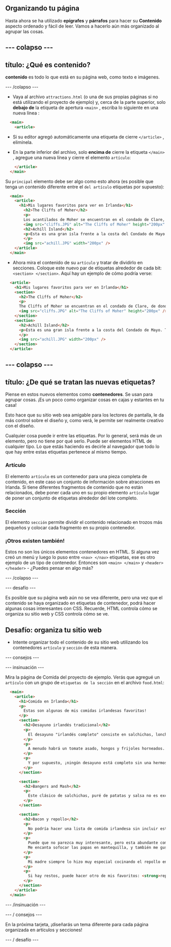 ## Organizando tu página

Hasta ahora se ha utilizado **epígrafes** y **párrafos** para hacer su **Contenido** aspecto ordenado y fácil de leer. Vamos a hacerlo aún más organizado al agrupar las cosas.

## \--- colapso \---

## título: ¿Qué es contenido?

**contenido** es todo lo que está en su página web, como texto e imágenes.

\--- /colapso \---

+ Vaya al archivo `attractions.html` (o una de sus propias páginas si no está utilizando el proyecto de ejemplo) y, cerca de la parte superior, solo **debajo de** la etiqueta de apertura `<main>` , escriba lo siguiente en una nueva línea : 

```html
  <main>
    <article>
```

+ Si su editor agregó automáticamente una etiqueta de cierre `</article>` , elimínela.

+ En la parte inferior del archivo, solo **encima de** cierre la etiqueta `</main>` , agregue una nueva línea y cierre el elemento `artículo`:

```html
    </article>
  </main>
```

Su `principal` elemento debe ser algo como esto ahora (es posible que tenga un contenido diferente entre el `del artículo` etiquetas por supuesto):

```html
  <main>
    <article>
      <h1>Mis lugares favoritos para ver en Irlanda</h1>
        <h2>The Cliffs of Moher</h2>
        <p>
        Los acantilados de Moher se encuentran en el condado de Clare, de donde soy. ¡Mira qué geniales son!</p>
        <img src="cliffs.JPG" alt="The Cliffs of Moher" height="200px" />
        <h2>Achill Island</h2>
        <p>Esta es una gran isla frente a la costa del Condado de Mayo. Tiene un paisaje salvaje y hermoso de montañas, pantanos y acantilados.
        </p>
        <img src="achill.JPG" width="200px" />
    </article>
  </main>
```

+ Ahora mira el contenido de su `artículo` y tratar de dividirlo en secciones. Coloque este nuevo par de etiquetas alrededor de cada bit: `<section> </section>`. Aquí hay un ejemplo de cómo podría verse:

```html
  <article>
    <h1>Mis lugares favoritos para ver en Irlanda</h1>
    <section>
      <h2>The Cliffs of Moher</h2>
      <p>
      The Cliffs of Moher se encuentran en el condado de Clare, de donde soy. ¡Mira qué geniales son!</p>
      <img src="cliffs.JPG" alt="The Cliffs of Moher" height="200px" />
    </section>
    <section>
      <h2>Achill Island</h2>
      <p>Esta es una gran isla frente a la costa del Condado de Mayo. Tiene un paisaje salvaje y hermoso de montañas, pantanos y acantilados.
      </p>
      <img src="achill.JPG" width="200px" />
    </section>
  </article>
```

## \--- colapso \---

## título: ¿De qué se tratan las nuevas etiquetas?

Piense en estos nuevos elementos como **contenedores**. Se usan para agrupar cosas. ¡Es un poco como organizar cosas en cajas y estantes en tu casa!

Esto hace que su sitio web sea amigable para los lectores de pantalla, le da más control sobre el diseño y, como verá, le permite ser realmente creativo con el diseño.

Cualquier cosa puede ir entre las etiquetas. Por lo general, será más de un elemento, pero no tiene por qué serlo. Puede ser elementos HTML de cualquier tipo. Lo que estás haciendo es decirle al navegador que todo lo que hay entre estas etiquetas pertenece al mismo tiempo.

### Artículo

El elemento `artículo` es un contenedor para una pieza completa de contenido, en este caso un conjunto de información sobre atracciones en Irlanda. Si tiene diferentes fragmentos de contenido que no están relacionados, debe poner cada uno en su propio elemento `artículo` lugar de poner un conjunto de etiquetas alrededor del lote completo.

### Sección

El elemento `sección` permite dividir el contenido relacionado en trozos más pequeños y colocar cada fragmento en su propio contenedor.

### ¡Otros existen también!

Estos no son los únicos elementos contenedores en HTML. Si alguna vez creó un menú y luego lo puso entre `<nav> </nav>` etiquetas, ese es otro ejemplo de un tipo de contenedor. Entonces son `<main> </main>` y `<header> </header>` - ¿Puedes pensar en algo más?

\--- /colapso \---

\--- desafío \---

Es posible que su página web aún no se vea diferente, pero una vez que el contenido se haya organizado en etiquetas de contenedor, podrá hacer algunas cosas interesantes con CSS. Recuerde, HTML controla cómo se organiza su sitio web y CSS controla cómo se ve.

## Desafío: organiza tu sitio web

+ Intente organizar todo el contenido de su sitio web utilizando los contenedores `artículo` y `sección` de esta manera. 

\--- consejos \---

\--- insinuación \---

Mira la página de Comida del proyecto de ejemplo. Verás que agregué un `artículo` con un grupo de `etiquetas de la sección` en el archivo `food.html`:

```html
  <main>
    <article>
      <h1>Comida en Irlanda</h1>
      <p>
        Estas son algunas de mis comidas irlandesas favoritas!
      </p>  
      <section>
        <h2>Desayuno irlandés tradicional</h2>
        <p>
          El desayuno "irlandés completo" consiste en salchichas, lonchas (tocino), huevos, morcilla, budín blanco y pan tostado.
        </p>
        <p>
          A menudo habrá un tomate asado, hongos y frijoles horneados.
        </p>
        <p>
          Y por supuesto, ¡ningún desayuno está completo sin una hermosa olla de té!
        </p>
      </section>

      <section>
        <h2>Bangers and Mash</h2>
        <p>
          Este clásico de salchichas, puré de patatas y salsa no es exclusivo de Irlanda, pero lo que lo hace especial es el de las salchichas irlandesas. La mayoría de los países tienen su propia forma de hacer salchichas, y son una cosa que extraño de casa si estoy de viaje.
        </p>
      </section>

      <section>
        <h2>Bacon y repollo</h2>
        <p>
          No podría hacer una lista de comida irlandesa sin incluir este plato tan tradicional!
        </p>
        <p>
          Puede que no parezca muy interesante, pero esta abundante comida de jamón cocido, patatas y repollo verde es sabrosa y abundante.
          Me encanta sofocar las papas en mantequilla, y también me gusta un poco de mostaza con tocino.
        </p>
        <p>
          Mi madre siempre lo hizo muy especial cocinando el repollo en el agua en la que se hirvió el jamón.
        </p>
        <p>
          Si hay restos, puede hacer otro de mis favoritos: <strong>repollo frito</strong>!
        </p>
      </section>
    </article>     
  </main>
```

\--- /insinuación \---

\--- / consejos \---

En la próxima tarjeta, ¡diseñarás un tema diferente para cada página organizada en artículos y secciones!

\--- / desafío \---